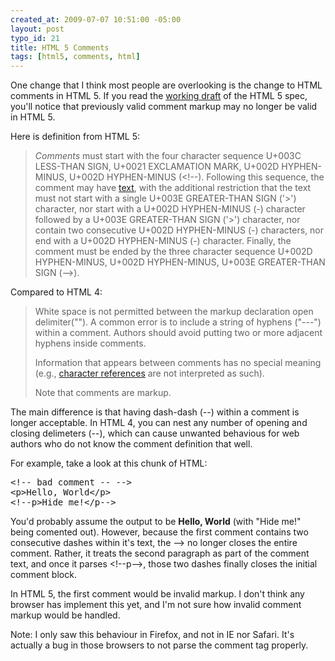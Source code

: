 ```yaml
--- 
created_at: 2009-07-07 10:51:00 -05:00
layout: post
typo_id: 21
title: HTML 5 Comments
tags: [html5, comments, html]
---
```

<p>One change that I think most people are overlooking is the change to HTML comments in HTML 5. If you read the <a href="http://dev.w3.org/html5/spec/#comments">working draft</a> of the HTML 5 spec, you'll notice that previously valid comment markup may no longer be valid in HTML 5.</p>
<p>Here is definition from HTML 5:</p>
<blockquote>
<p><dfn title="syntax-comments" id="syntax-comments">Comments</dfn> must start with the four character sequence U+003C LESS-THAN SIGN, U+0021 EXCLAMATION MARK, U+002D HYPHEN-MINUS, U+002D HYPHEN-MINUS (&lt;!--). Following this sequence, the comment may   have <a title="syntax-text" href="http://dev.w3.org/html5/spec/#syntax-text">text</a>, with the additional restriction that the text must not start with a single U+003E GREATER-THAN SIGN ('>') character, nor start with a U+002D HYPHEN-MINUS (-) character followed by a   U+003E GREATER-THAN SIGN ('>') character, nor contain two   consecutive U+002D HYPHEN-MINUS (-)   characters, nor end with a U+002D HYPHEN-MINUS (-) character. Finally, the comment must be ended by the three character sequence U+002D HYPHEN-MINUS, U+002D HYPHEN-MINUS, U+003E GREATER-THAN SIGN (--&gt;).</p>
</blockquote>
<p>Compared to HTML 4:</p>
<blockquote>
<p>White space is not permitted between the markup declaration open delimiter(""). A common error is to include a string of hyphens ("---") within a comment. Authors should avoid putting two or more adjacent hyphens inside comments.</p>
<p>Information that appears between comments has no special meaning (e.g., <a href="http://www.w3.org/TR/html4/intro/sgmltut.html#character-entities">character references</a> are not interpreted as such).</p>
<p>Note that comments are markup.</p>
</blockquote>
<p>The main difference is that having dash-dash (--) within a comment is longer acceptable. In HTML 4, you can nest any number of opening and closing delimeters (--), which can cause unwanted behavious for web authors who do not know the comment definition that well.</p>
<p>For example, take a look at this chunk of HTML:</p>
<pre>
&lt;!-- bad comment -- --&gt;
&lt;p&gt;Hello, World&lt;/p&gt;
&lt;!--p&gt;Hide me!&lt;/p--&gt;
</pre>
<p>You'd probably assume the output to be <strong>Hello, World</strong> (with "Hide me!" being comented out). However, because the first comment contains two consecutive dashes within it's text, the --> no longer closes the entire comment. Rather, it treats the second paragraph as part of the comment text, and once it parses &lt;!--p--&gt;, those two dashes finally closes the initial comment block.</p>
<p>In HTML 5, the first comment would be invalid markup. I don't think any browser has implement this yet, and I'm not sure how invalid comment markup would be handled.</p>
<p>Note: I only saw this behaviour in Firefox, and not in IE nor Safari. It's actually a bug in those browsers to not parse the comment tag properly.</p>
<p>&nbsp;</p>
